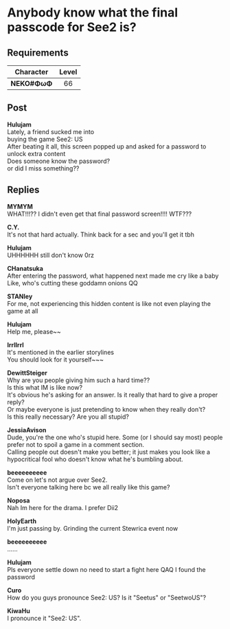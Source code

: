 # Anybody know what the final passcode for See2 is?
## Requirements
| Character  |Level|
|------------|:---:|
|**NEKO#ΦωΦ**| 66  |

## Post
**Hulujam**<br>
Lately, a friend sucked me into<br>
buying the game See2: US<br>
After beating it all, this screen popped up and asked for a password to unlock extra content<br>
Does someone know the password?<br>
or did I miss something??
## Replies
**MYMYM**<br>
WHAT!!!?? I didn't even get that final password screen!!!! WTF???

**C.Y.**<br>
It's not that hard actually. Think back for a sec and you'll get it tbh

**Hulujam**<br>
UHHHHHH still don't know 0rz

**CHanatsuka**<br>
After entering the password, what happened next made me cry like a baby<br>
Like, who's cutting these goddamn onions QQ

**STANley**<br>
For me, not experiencing this hidden content is like not even playing the game at all

**Hulujam**<br>
Help me, please\~\~

**lrrllrrl**<br>
It's mentioned in the earlier storylines<br>
You should look for it yourself\~\~\~

**DewittSteiger**<br>
Why are you people giving him such a hard time??<br>
Is this what IM is like now?<br>
It's obvious he's asking for an answer. Is it really that hard to give a proper reply?<br>
Or maybe everyone is just pretending to know when they really don't?<br>
Is this really necessary? Are you all stupid?

**JessiaAvison**<br>
Dude, you're the one who's stupid here. Some (or I should say most) people prefer not to spoil a game in a comment section.<br>
Calling people out doesn't make you better; it just makes you look like a hypocritical fool who doesn't know what he's bumbling about.

**beeeeeeeeee**<br>
Come on let's not argue over See2. <br>
Isn't everyone talking here bc we all really like this game?

**Noposa**<br>
Nah Im here for the drama. I prefer Dii2

**HolyEarth**<br>
I'm just passing by.  Grinding the current Stewrica event now

**beeeeeeeeee**<br>
......

**Hulujam**<br>
Pls everyone settle down no need to start a fight here QAQ I found the password

**Curo**<br>
How do you guys pronounce See2: US? Is it "Seetus" or "SeetwoUS"?

**KiwaHu**<br>
I pronounce it "See2: US".

